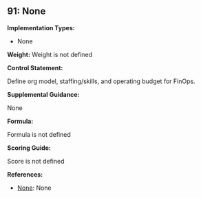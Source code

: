 ## 91: None

**Implementation Types:**
 
- None

**Weight:** Weight is not defined

**Control Statement:**

Define org model, staffing/skills, and operating budget for FinOps.

**Supplemental Guidance:**

None

**Formula:**

Formula is not defined

**Scoring Guide:**

Score is not defined

**References:**

- [None](None): None
